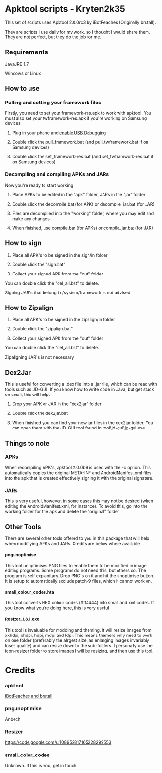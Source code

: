 # Apktool scripts - Kryten2k35

This set of scripts uses Apktool 2.0.0rc3 by iBotPeaches (Originally brutall). 

They are scripts I use daily for my work, so I thought I would share them. They are not perfect, but they do the job for me.

## Requirements

JavaJRE 1.7

Windows or Linux

## How to use

### Pulling and setting your framework files

Firstly, you need to set your framework-res.apk to work with apktool. You must also set your twframework-res.apk if you're working on Samsung devices

1. Plug in your phone and [enable USB Debugging](http://stackoverflow.com/a/16707217)

2. Double click the pull_framework.bat (and pull_twframework.bat if on Samsung devices)

3. Double click the set_framework-res.bat (and set_twframwork-res.bat if on Samsung devices) 

### Decompiling and compiling APKs and JARs

Now you're ready to start working

1. Place APKs to be edited in the "apk" folder, JARs in the "jar" folder

2. Double click the decompile.bat (for APK) or decompile_jar.bat (for JAR)

3. Files are decompiled into the "working" folder, where you may edit and make any changes

4. When finished, use compile.bar (for APKs) or compile_jar.bat (for JAR)

## How to sign

1. Place all APK's to be signed in the sign/in folder

2. Double click the "sign.bat"

3. Collect your signed APK from the "out" folder

You can double click the "del_all.bat" to delete.

Signing JAR's that belong in /system/framework is not advised

## How to Zipalign

1. Place all APK's to be signed in the zipalign/in folder

2. Double click the "zipalign.bat"

3. Collect your signed APK from the "out" folder

You can double click the "del_all.bat" to delete.

Zipaligning JAR's is not necessary

## Dex2Jar
This is useful for converting a .dex file into a .jar file, which can be read with tools such as JD-GUI. If you know how to write code in Java, but get stuck on smali, this will help.

1. Drop your APK or JAR in the "dex2jar" folder

2. Double click the dex2jar.bat

3. When finished you can find your new jar files in the dex2jar folder. You can open them with the JD-GUI tool found in tool\jd-gui\jg-gui.exe

## Things to note

### APKs

When recompiling APK's, apktool 2.0.0b9 is used with the -c option. This automatically copies the original META-INF and AndroidManifest.xml files into the apk that is created effectively signing it with the original signature. 

### JARs
This is very useful, however, in some cases this may not be desired (when editing the AndroidManifest.xml, for instance). To avoid this, go into the working folder for the apk and delete the "original" folder

## Other Tools
There are several other tools offered to you in this package that will help when modifiying APKs and JARs. Credits are below where available

#### pngunoptimise
This tool unoptimises PNG files to enable them to be modified in image editing programs. Some programs do not need this, but others do. The program is self explanitary. Drop PNG's on it and hit the unoptimise button. It is setup to automatically exclude patch-9 files, which it cannot work on.

#### smali_colour_codes.hta
This tool converts HEX colour codes (#ff4444) into smali and xml codes. If you know what you're doing here, this is very useful

#### Resizer_1.3.1.exe
This tool is invaluable for modding and theming. It will resize images from xxhdpi, xhdpi, hdpi, mdpi and ldpi. This means themers only need to work on one folder (preferably the alrgest size, as enlarging images invariably loses quality) and can resize down to the sub-folders. I personally use the icon-resizer folder to store images I will be resizing, and then use this tool.

# Credits

### apktool
[iBotPeaches and brutall](https://code.google.com/p/android-apktool/)
### pngunoptimise
[Anbech](http://forum.xda-developers.com/member.php?u=4699197)
### Resizer
https://code.google.com/u/108952817165228299553
### smali_color_codes
Unknown. If this is you, get in touch

